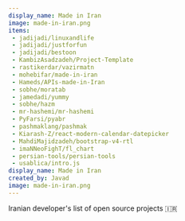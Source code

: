 ```yaml
---
display_name: Made in Iran
image: made-in-iran.png
items:
 - jadijadi/linuxandlife
 - jadijadi/justforfun
 - jadijadi/bestoon
 - KambizAsadzadeh/Project-Template
 - rastikerdar/vazirmatn
 - mohebifar/made-in-iran
 - Hameds/APIs-made-in-Iran
 - sobhe/moratab
 - jamedadi/yummy
 - sobhe/hazm
 - mr-hashemi/mr-hashemi
 - PyFarsi/pyabr
 - pashmaklang/pashmak
 - Kiarash-Z/react-modern-calendar-datepicker
 - MahdiMajidzadeh/bootstrap-v4-rtl
 - imaNNeoFighT/fl_chart
 - persian-tools/persian-tools
 - usablica/intro.js
display_name: Made in Iran
created_by: Javad
image: made-in-iran.png
---
```


Iranian developer's list of open source projects :iran:
